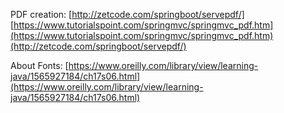 

PDF creation:
[http://zetcode.com/springboot/servepdf/]
[https://www.tutorialspoint.com/springmvc/springmvc_pdf.htm](https://www.tutorialspoint.com/springmvc/springmvc_pdf.htm)(http://zetcode.com/springboot/servepdf/)

About Fonts:
[https://www.oreilly.com/library/view/learning-java/1565927184/ch17s06.html](https://www.oreilly.com/library/view/learning-java/1565927184/ch17s06.html)
<!--stackedit_data:
eyJoaXN0b3J5IjpbLTE2ODM3MDUxODEsMTYxNDkwNzIyOV19
-->
